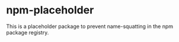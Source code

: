 # npm-placeholder
This is a placeholder package to prevent name-squatting in the npm package registry.
